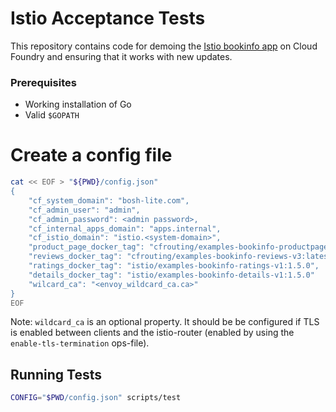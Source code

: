 # Istio Acceptance Tests
This repository contains code for demoing the [Istio bookinfo
app](https://istio.io/docs/guides/bookinfo.html) on Cloud Foundry and ensuring
that it works with new updates.

### Prerequisites
- Working installation of Go
- Valid `$GOPATH`

# Create a config file
```sh
cat << EOF > "${PWD}/config.json"
{
	"cf_system_domain": "bosh-lite.com",
	"cf_admin_user": "admin",
	"cf_admin_password": <admin password>,
	"cf_internal_apps_domain": "apps.internal",
	"cf_istio_domain": "istio.<system-domain>",
	"product_page_docker_tag": "cfrouting/examples-bookinfo-productpage-v1:latest",
	"reviews_docker_tag": "cfrouting/examples-bookinfo-reviews-v3:latest",
	"ratings_docker_tag": "istio/examples-bookinfo-ratings-v1:1.5.0",
	"details_docker_tag": "istio/examples-bookinfo-details-v1:1.5.0"
	"wilcard_ca": "<envoy_wildcard_ca.ca>"
}
EOF
```

Note: `wildcard_ca` is an optional property. It should be be configured if TLS
is enabled between clients and the istio-router (enabled by using the
`enable-tls-termination` ops-file).

## Running Tests
```sh
CONFIG="$PWD/config.json" scripts/test
```
